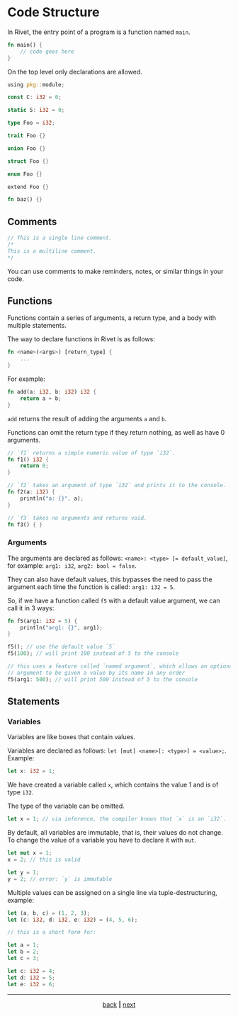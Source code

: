 # Code Structure

In Rivet, the entry point of a program is a function named `main`.
```rust
fn main() {
    // code goes here
}
```

On the top level only declarations are allowed.
```rust
using pkg::module;

const C: i32 = 0;

static S: i32 = 0;

type Foo = i32;

trait Foo {}

union Foo {}

struct Foo {}

enum Foo {}

extend Foo {}

fn baz() {}
```

## Comments
```rust
// This is a single line comment.
/*
This is a multiline comment.
*/
```

You can use comments to make reminders, notes, or similar things in your
code.

## Functions

Functions contain a series of arguments, a return type, and a body with
multiple statements.

The way to declare functions in Rivet is as follows:

```rust
fn <name>(<args>) [return_type] {
	...
}
```

For example:

```rust
fn add(a: i32, b: i32) i32 {
	return a + b;
}
```

`add` returns the result of adding the arguments `a` and `b`.

Functions can omit the return type if they return nothing, as well as have
0 arguments.

```rust
// `f1` returns a simple numeric value of type `i32`.
fn f1() i32 {
	return 0;
}

// `f2` takes an argument of type `i32` and prints it to the console.
fn f2(a: i32) {
	println("a: {}", a);
}

// `f3` takes no arguments and returns void.
fn f3() { }
```

### Arguments

The arguments are declared as follows: `<name>: <type> [= default_value]`,
for example: `arg1: i32`, `arg2: bool = false`.

They can also have default values, this bypasses the need to pass the
argument each time the function is called: `arg1: i32 = 5`.

So, if we have a function called `f5` with a default value argument,
we can call it in 3 ways:

```rust
fn f5(arg1: i32 = 5) {
	println("arg1: {}", arg1);
}

f5(); // use the default value `5`
f5(100); // will print 100 instead of 5 to the console

// this uses a feature called `named argument`, which allows an optional
// argument to be given a value by its name in any order
f5(arg1: 500); // will print 500 instead of 5 to the console
```

## Statements

### Variables

Variables are like boxes that contain values.

Variables are declared as follows: `let [mut] <name>[: <type>] = <value>;`.
Example:

```rust
let x: i32 = 1;
```

We have created a variable called `x`, which contains the value 1 and is
of type `i32`.

The type of the variable can be omitted.

```rust
let x = 1; // via inference, the compiler knows that `x` is an `i32`.
```

By default, all variables are immutable, that is, their values do not change.
To change the value of a variable you have to declare it with `mut`.

```rust
let mut x = 1;
x = 2; // this is valid

let y = 1;
y = 2; // error: `y` is immutable
```

Multiple values can be assigned on a single line via tuple-destructuring, example:

```rust
let (a, b, c) = (1, 2, 3);
let (c: i32, d: i32, e: i32) = (4, 5, 6);

// this is a short form for:

let a = 1;
let b = 2;
let c = 3;

let c: i32 = 4;
let d: i32 = 5;
let e: i32 = 6;
```

* * *

<div align="center">

[back](00_getting_started.md) **|** [next](01_code_structure.md)

</div>
